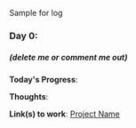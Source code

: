 Sample for log
### Day 0: 
##### (delete me or comment me out)

**Today's Progress**: 

**Thoughts**: 

**Link(s) to work**: [Project Name](http://www.example.com)
